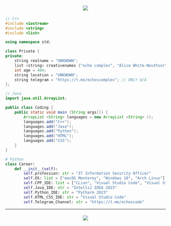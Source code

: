 <h1 align=center><img src="https://readme-typing-svg.herokuapp.com?font=Fira+Code&size=30&pause=1000&color=51A3F7&center=true&vCenter=true&width=435&lines=welcome+to+my+profile"></h1>

```C++
// С++
#include <iostream>
#include <string>
#include <list>

using namespace std;

class Private {
private:
    string realname = "UNKNOWN";
    list <string> creativenames {"echo complex", "Alice White-Nouthsorth"};
    int age = 404;
    string location = "UNKNOWN";
    string telegram = "https://t.me/echoscomplex"; // ONLY Q/A
};
```

```Java
// Java
import java.util.ArrayList;

public class Coding {
    public static void main (String args[]) {
        ArrayList <String> languages = new ArrayList <String> ();
        languages.add("C++");
        languages.add("Java");
        languages.add("Python");
        languages.add("HTML");
        languages.add("CSS");
    }
}
```

```Python
# Python
class Career:
    def __init__(self):
        self.profession: str = "IT Information Security Officer"
        self.OS: list = ["macOS Monterey", "Windows 10", "Arch Linux"]
        self.CPP_IDE: list = ["CLion", "Visual Studio Code", "Visual Studio"]
        self.Java_IDE: str = "IntelliJ IDEA 2023"
        self.Python_IDE: str = "PyCharm 2023"
        self.HTML_CSS_IDE: str = "Visual Studio Code"
        self.Telegram_Channel: str = "https://t.me/echoscode"
```

---

<h5 align=center><img src="https://readme-typing-svg.herokuapp.com?font=Fira+Code&size=30&pause=1000&color=51A3F7&center=true&vCenter=true&width=435&lines=recent+projects"></h5>
